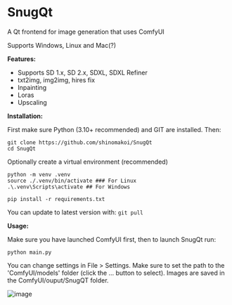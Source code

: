 # SnugQt
A Qt frontend for image generation that uses ComfyUI

Supports Windows, Linux and Mac(?)

**Features:**
- Supports SD 1.x, SD 2.x, SDXL, SDXL Refiner
- txt2img, img2img, hires fix
- Inpainting
- Loras
- Upscaling

**Installation:**

First make sure Python (3.10+ recommended) and GIT are installed. Then:
```
git clone https://github.com/shinomakoi/SnugQt
cd SnugQt
```
Optionally create a virtual environment (recommended)

```
python -m venv .venv
source ./.venv/bin/activate ### For Linux
.\.venv\Scripts\activate ## For Windows
```
```
pip install -r requirements.txt
```
You can update to latest version with: `git pull`

**Usage:**

Make sure you have launched ComfyUI first, then to launch SnugQt run: 
```
python main.py
```
You can change settings in File > Settings. Make sure to set the path to the 'ComfyUI/models' folder (click the ... button to select).
Images are saved in the ComfyUI/ouput/SnugQT folder.

![image](https://github.com/shinomakoi/SnugQt/assets/112139428/23238904-323c-4f95-bbf8-32469d65f052)
